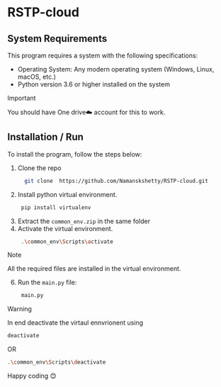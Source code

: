 # RSTP-cloud

<!-- <a  target='_blank' href='https://542gg1-my.sharepoint.com/:f:/g/personal/naman_542gg1_onmicrosoft_com/Ei3t70D7eEhAtJcGjriXejEBrtMWsjCBQ8e4QWEYlzQ7pQ?e=FxnbpV'> Use this to download requirements</a> -->
## System Requirements

This program requires a system with the following specifications:
- Operating System: Any modern operating system (Windows, Linux, macOS, etc.)
- Python version 3.6 or higher installed on the system

> [!IMPORTANT]
> You should have One drive☁️  account for this to work.

## Installation / Run

To install the program, follow the steps below:

1. Clone the repo
    ```sh
      git clone  https://github.com/Namanskshetty/RSTP-cloud.git
    ```
2. Install python virtual environment.
   ```sh
    pip install virtualenv
    ```
3. Extract the `common_env.zip` in the same folder
4. Activate the virtual environment.
   ```sh
    .\common_env\Scripts\activate
    ```
> [!NOTE]
> All the required files are installed in the virtual environment.
6. Run the `main.py` file:
   ```sh
    main.py
   ```



> [!WARNING]
> In end deactivate the virtaul ennvrionent using
> ```sh
> deactivate
> ```
> OR
> ```sh
> .\common_env\Scripts\deactivate
> ```

Happy coding 😊
